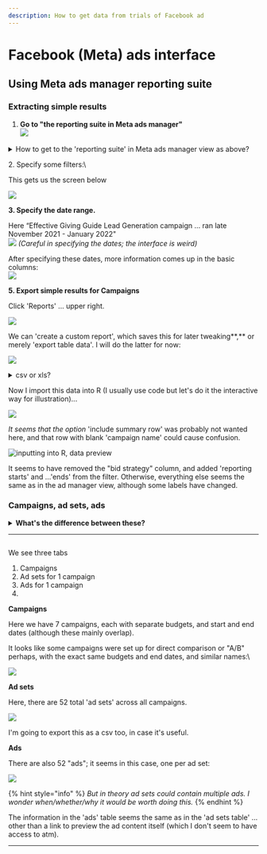 ```yaml
---
description: How to get data from trials of Facebook ad
---
```


# Facebook (Meta) ads interface

## Using Meta ads manager reporting suite

### Extracting simple results

1. **Go to "the reporting suite in Meta ads manager"**\
   ![](<../../../.gitbook/assets/image (22).png>)

<details>

<summary>How to get to the 'reporting suite' in Meta ads manager view as above?</summary>

URL should look like:\
[`https://business.facebook.com/adsmanager/reporting/manage?act=ACCOUNTNUMBER&business_id=BUSINESSID`](https://business.facebook.com/adsmanager/reporting/manage?act=678706932730469\&business\_id=1149856198387391)

1. Go to [https://business.facebook.com/adsmanager/](https://business.facebook.com/adsmanager/manage/campaigns?act=204215465)
2. Click on the relevant account/campaign

</details>

2\. Specify some filters:\


This gets us the screen below

![](<../../../.gitbook/assets/image (25) (1).png>)

**3. Specify the date range.**

Here “Effective Giving Guide Lead Generation campaign … ran late November 2021 - January 2022"\
![](<../../../.gitbook/assets/image (20) (1).png>) _(Careful in specifying the dates; the interface is weird)_

After specifying these dates, more information comes up in the basic columns:\
![](<../../../.gitbook/assets/image (27) (1).png>)



**5. Export simple results for Campaigns**

Click 'Reports' ... upper right.

![](<../../../.gitbook/assets/image (28) (1).png>)

We can 'create a custom report', which saves this for later tweaking**,** or merely 'export table data'. I will do the latter for now:

![](../../../.gitbook/assets/image.png)



<details>

<summary>csv or xls?</summary>

`.csv` and `.xls` formats are about equally good; R and other software can import either one. I'll choose csv because it's a tiny bit simpler... but in other contexts, xls might be useful for exporting multiple sheets.

</details>

Now I import this data into R (I usually use code but let's do it the interactive way for illustration)...

![](<../../../.gitbook/assets/image (17) (1).png>)

_It seems that the option_ 'include summary row' was probably not wanted here, and that row with blank 'campaign name' could cause confusion.



![inputting into R, data preview](<../../../.gitbook/assets/image (5) (1).png>)

It seems to have removed the "bid strategy" column, and added 'reporting starts' and ...'ends' from the filter. Otherwise, everything else seems the same as in the ad manager view, although some labels have changed.



### **Campaigns, ad sets, ads**

<details>

<summary><strong>What's the difference between these?</strong></summary>

FB/Meta gives some explanation [HERE](https://www.facebook.com/business/help/706063442820839?id=802745156580214), although it leaves some open questions.&#x20;

_You set the advertising objective at the **campaign** level. Here you decide the end goal for your ads, like driving more likes to your Page. At the **ad set** level, you define your targeting strategy by setting up parameters like targeting, budget and schedule. Finally, your **ads** are creative visuals, like pictures or videos, that drive the audience to what you are trying to promote._

_Keep in mind that a campaign can include multiple ad sets, each with different targeting, scheduling and budgeting options selected._

**Some things are still unclear:** \
****Can multiple 'ad sets' use the same 'ads'? \
Why do we seem to see budget and schedule choices listed under 'campaign' in the ads manager?\


</details>

****

<img src="../../../.gitbook/assets/image (30) (1).png" alt="" data-size="original">&#x20;

We see three tabs

1. Campaigns
2. Ad sets for 1 campaign
3. Ads for 1 campaign
4.

**Campaigns**

Here we have 7 campaigns, each with separate budgets, and start and end dates (although these mainly overlap).

It looks like some campaigns were set up for direct comparison or "A/B" perhaps, with the exact same budgets and end dates, and similar names:\


![](<../../../.gitbook/assets/image (8).png>)

**Ad sets**

Here, there are 52 total 'ad sets' across all campaigns.

![](<../../../.gitbook/assets/image (21) (1).png>)

I'm going to export this as a csv too, in case it's useful.



**Ads**

There are also 52 "ads"; it seems in this case, one per ad set:

![](<../../../.gitbook/assets/image (29) (1).png>)  &#x20;

{% hint style="info" %}
_But in theory ad sets could contain multiple ads.  I wonder when/whether/why it would be worth doing this._
{% endhint %}

The information in the 'ads' table seems the same as in the 'ad sets table' ... other than a link to preview the ad content itself (which I don't seem to have access to atm).



****

